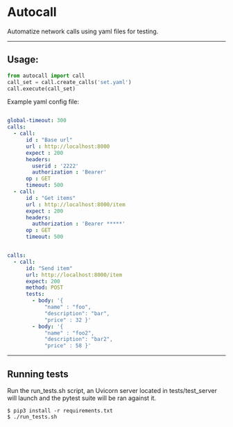 # Autocall

Automatize network calls using yaml files for testing.

---

## Usage:

```python
from autocall import call
call_set = call.create_calls('set.yaml')
call.execute(call_set)
``````

Example yaml config file:

```yaml

global-timeout: 300
calls:
  - call:
      id : "Base url"
      url : http://localhost:8000
      expect : 200
      headers: 
        userid : '2222'
        authorization : 'Bearer'
      op : GET
      timeout: 500
  - call:
      id : "Get items"
      url : http://localhost:8000/item
      expect : 200
      headers: 
        authorization : 'Bearer *****'
      op : GET
      timeout: 500

```


```yaml

calls:
  - call:
      id: "Send item"
      url: http://localhost:8000/item
      expect: 200
      method: POST
      tests:
        - body: '{
            "name" : "foo",
            "description": "bar",
            "price" : 32 }'
        - body: '{
            "name" : "foo2",
            "description": "bar2",
            "price" : 58 }'

```

---

## Running tests

Run the run_tests.sh script, an Uvicorn server located in tests/test_server will launch and the pytest suite will be ran against it.

```cli
$ pip3 install -r requirements.txt
$ ./run_tests.sh
```
